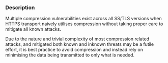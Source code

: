 ### Description

Multiple compression vulnerabilities exist across all SS/TLS versions when HTTPS transport naively utilises compression without taking proper care to mitigate all known attacks.

Due to the nature and trivial complexity of most compression related attacks, and mitigated both known and inknown threats may be a futile effort, it is best practice to avoid compression and instead rely on minimising the data being transmitted to only what is needed.
